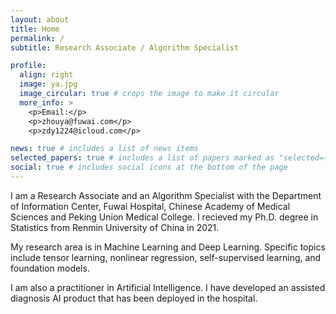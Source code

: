 ```yaml
---
layout: about
title: Home
permalink: /
subtitle: Research Associate / Algorithm Specialist

profile:
  align: right
  image: ya.jpg
  image_circular: true # crops the image to make it circular
  more_info: >
    <p>Email:</p>
    <p>zhouya@fuwai.com</p>
    <p>zdy1224@icloud.com</p>

news: true # includes a list of news items
selected_papers: true # includes a list of papers marked as "selected={true}"
social: true # includes social icons at the bottom of the page
---
```


I am a Research Associate and an Algorithm Specialist with the Department of Information Center, Fuwai Hospital, Chinese Academy of Medical Sciences and Peking Union Medical College. I recieved my Ph.D. degree in Statistics from Renmin University of China in 2021.

My research area is in Machine Learning and Deep Learning. Specific topics include tensor learning, nonlinear regression, self-supervised learning, and foundation models.

I am also a practitioner in Artificial Intelligence. I have developed an assisted diagnosis AI product that has been deployed in the hospital.
